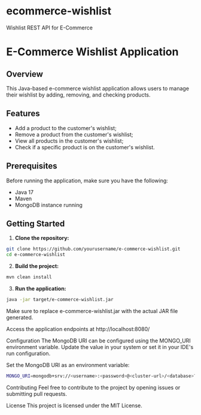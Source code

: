 # ecommerce-wishlist
Wishlist REST API for E-Commerce

# E-Commerce Wishlist Application

## Overview

This Java-based e-commerce wishlist application allows users to manage their wishlist by adding, removing, and checking products.

## Features

- Add a product to the customer's wishlist;
- Remove a product from the customer's wishlist;
- View all products in the customer's wishlist;
- Check if a specific product is on the customer's wishlist.

## Prerequisites

Before running the application, make sure you have the following:

- Java 17
- Maven
- MongoDB instance running

## Getting Started

1. **Clone the repository:**

```bash
git clone https://github.com/yourusername/e-commerce-wishlist.git
cd e-commerce-wishlist
```

2. **Build the project:**

```bash
mvn clean install
```

3. **Run the application:**

```bash
java -jar target/e-commerce-wishlist.jar
```

Make sure to replace e-commerce-wishlist.jar with the actual JAR file generated.

Access the application endpoints at http://localhost:8080/

Configuration
The MongoDB URI can be configured using the MONGO_URI environment variable. Update the value in your system or set it in your IDE's run configuration.

Set the MongoDB URI as an environment variable:

```bash
MONGO_URI=mongodb+srv://<username>:<password>@<cluster-url>/<database>?retryWrites=true&w=majority
```

Contributing
Feel free to contribute to the project by opening issues or submitting pull requests.

License
This project is licensed under the MIT License.   
